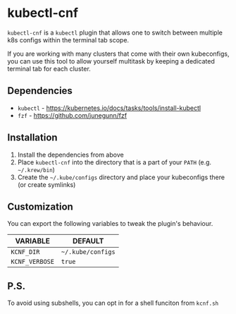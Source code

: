 # kubectl-cnf

`kubectl-cnf` is a `kubectl` plugin that allows one to switch between multiple k8s configs within the terminal tab scope.

If you are working with many clusters that come with their own kubeconfigs, you can use this tool to allow yourself multitask by keeping a dedicated terminal tab for each cluster.

## Dependencies

* `kubectl` - https://kubernetes.io/docs/tasks/tools/install-kubectl
* `fzf` - https://github.com/junegunn/fzf

## Installation

1. Install the dependencies from above
2. Place `kubectl-cnf` into the directory that is a part of your `PATH` (e.g. `~/.krew/bin`)
3. Create the `~/.kube/configs` directory and place your kubeconfigs there (or create symlinks)

## Customization

You can export the following variables to tweak the plugin's behaviour.

| VARIABLE       | DEFAULT           |
|----------------|-------------------|
| `KCNF_DIR`     | `~/.kube/configs` |
| `KCNF_VERBOSE` | `true`            |

## P.S.

To avoid using subshells, you can opt in for a shell funciton from `kcnf.sh`
